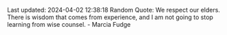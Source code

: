 Last updated: 2024-04-02 12:38:18
Random Quote: We respect our elders. There is wisdom that comes from experience, and I am not going to stop learning from wise counsel. - Marcia Fudge
